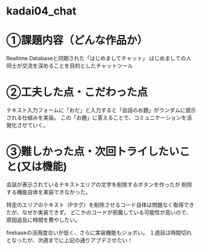 # kadai04_chat

# ①課題内容（どんな作品か）
Realtime Databaseと同期された「はじめましてチャット」
はじめましての人同士が交流を深めることを目的としたチャットツール

# ②工夫した点・こだわった点
テキスト入力フォームに「おだ」と入力すると「会話のお題」がランダムに提示される仕組みを実装。
この「お題」に答えることで、コミュニケーションを活発化させていく。

# ③難しかった点・次回トライしたいこと(又は機能)
会話が表示されているテキストエリアの文字を削除するボタンを作ったが
削除する機能自体を実装できなかった。

特定のエリアのテキスト（Pタグ）を削除させるコード自体は問題なく取得できたが、なぜか実装できず。
どこかのコードが邪魔している可能性が高いので、原因追及に時間を費やしたい。

firebaseの活用度合いが低く、さらに実装機能もジョボい。
１週目は時間切れとなったが、次週までに上記の通りアプデさせたい！
